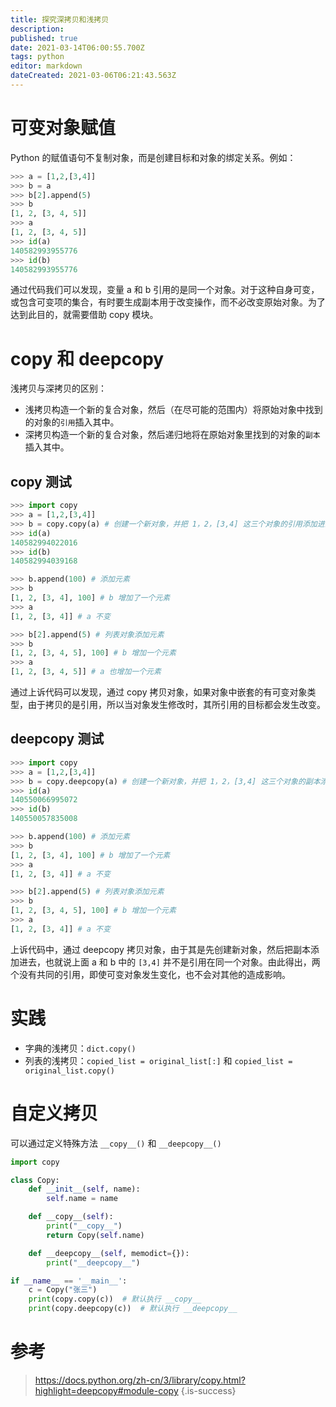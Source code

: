 ```yaml
---
title: 探究深拷贝和浅拷贝
description: 
published: true
date: 2021-03-14T06:00:55.700Z
tags: python
editor: markdown
dateCreated: 2021-03-06T06:21:43.563Z
---
```


# 可变对象赋值

Python 的赋值语句不复制对象，而是创建目标和对象的绑定关系。例如：

```python
>>> a = [1,2,[3,4]]
>>> b = a
>>> b[2].append(5)
>>> b
[1, 2, [3, 4, 5]]
>>> a
[1, 2, [3, 4, 5]]
>>> id(a)
140582993955776
>>> id(b)
140582993955776
```

通过代码我们可以发现，变量 a 和 b 引用的是同一个对象。对于这种自身可变，或包含可变项的集合，有时要生成副本用于改变操作，而不必改变原始对象。为了达到此目的，就需要借助 copy 模块。

# copy 和 deepcopy

浅拷贝与深拷贝的区别：

- 浅拷贝构造一个新的复合对象，然后（在尽可能的范围内）将原始对象中找到的对象的`引用`插入其中。
- 深拷贝构造一个新的复合对象，然后递归地将在原始对象里找到的对象的`副本`插入其中。

## copy 测试

```python
>>> import copy
>>> a = [1,2,[3,4]]
>>> b = copy.copy(a) # 创建一个新对象，并把 1，2，[3,4] 这三个对象的引用添加进去
>>> id(a)
140582994022016
>>> id(b)
140582994039168

>>> b.append(100) # 添加元素
>>> b
[1, 2, [3, 4], 100] # b 增加了一个元素
>>> a
[1, 2, [3, 4]] # a 不变

>>> b[2].append(5) # 列表对象添加元素
>>> b
[1, 2, [3, 4, 5], 100] # b 增加一个元素
>>> a
[1, 2, [3, 4, 5]] # a 也增加一个元素
```

通过上诉代码可以发现，通过 copy 拷贝对象，如果对象中嵌套的有可变对象类型，由于拷贝的是引用，所以当对象发生修改时，其所引用的目标都会发生改变。

## deepcopy 测试

```python
>>> import copy
>>> a = [1,2,[3,4]]
>>> b = copy.deepcopy(a) # 创建一个新对象，并把 1，2，[3,4] 这三个对象的副本添加进去
>>> id(a)
140550066995072
>>> id(b)
140550057835008

>>> b.append(100) # 添加元素
>>> b
[1, 2, [3, 4], 100] # b 增加了一个元素
>>> a
[1, 2, [3, 4]] # a 不变

>>> b[2].append(5) # 列表对象添加元素
>>> b
[1, 2, [3, 4, 5], 100] # b 增加一个元素
>>> a
[1, 2, [3, 4]] # a 不变
```

上诉代码中，通过 deepcopy 拷贝对象，由于其是先创建新对象，然后把副本添加进去，也就说上面 a 和 b 中的 `[3,4]` 并不是引用在同一个对象。由此得出，两个没有共同的引用，即使可变对象发生变化，也不会对其他的造成影响。


# 实践

- 字典的浅拷贝：`dict.copy()`
- 列表的浅拷贝：`copied_list = original_list[:]` 和 `copied_list = original_list.copy()`

# 自定义拷贝

可以通过定义特殊方法 `__copy__()` 和 `__deepcopy__()`

```python
import copy

class Copy:
    def __init__(self, name):
        self.name = name

    def __copy__(self):
        print("__copy__")
        return Copy(self.name)

    def __deepcopy__(self, memodict={}):
        print("__deepcopy__")

if __name__ == '__main__':
    c = Copy("张三")
    print(copy.copy(c))  # 默认执行 __copy__
    print(copy.deepcopy(c))  # 默认执行 __deepcopy__
```

# 参考

> https://docs.python.org/zh-cn/3/library/copy.html?highlight=deepcopy#module-copy
{.is-success}





